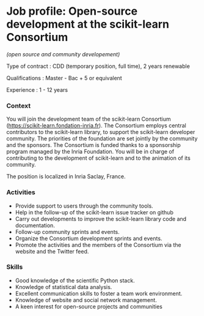 # Job profile: Open-source development at the scikit-learn Consortium 
*(open source and community developement)*

Type of contract : CDD (temporary position, full time), 2 years renewable

Qualifications : Master - Bac + 5 or equivalent

Experience : 1 - 12 years

### Context
You will join the development team of the scikit-learn Consortium (https://scikit-learn.fondation-inria.fr).
The Consortium employs central contributors to the scikit-learn library, to support the scikit-learn developer community.
The priorities of the foundation are set jointly by the community and the sponsors.
The Consortium is funded thanks to a sponsorship program managed by the Inria Foundation. 
You will be in charge of contributing to the development of scikit-learn and to the animation of its community.

The position is localized in Inria Saclay, France.

### Activities
-	Provide support to users through the community tools.
-	Help in the follow-up of the scikit-learn issue tracker on github
-	Carry out developments to improve the scikit-learn library code and documentation.
-	Follow-up community sprints and events.
-	Organize the Consortium development sprints and events.
-	Promote the activities and the members of the Consortium via the website and the Twitter feed.

### Skills
-	Good knowledge of the scientific Python stack.
-	Knowledge of statistical data analysis.
-	Excellent communication skills to foster a team work environment.
-	Knowledge of website and social network management.
-	A keen interest for open-source projects and communities

